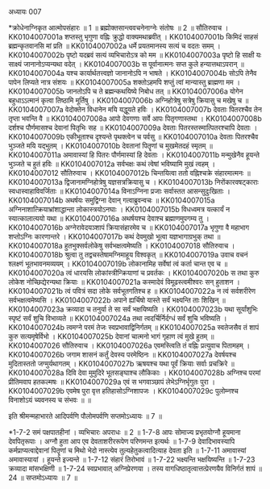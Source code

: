 अध्यायः 007

*क्रोधेनाग्निकृत आत्मोपसंहारः ॥ 1 ॥ ब्रह्मोक्तसान्त्ववचनेनाग्नेः संतोषः ॥ 2 ॥
सौतिरुवाच ।
KK0104007001a	शप्तस्तु भृगुणा वह्निः क्रुद्धो वाक्यमथाब्रवीत् ।
KK0104007001b	किमिदं साहसं ब्रह्मन्कृतवानसि मां प्रति ॥
KK0104007002a	धर्मे प्रयतमानस्य सत्यं च वदतः समम् ।
KK0104007002b	पृष्टो यदब्रवं सत्यं व्यभिचारोऽत्र को मम ॥
KK0104007003a	पृष्टो हि साक्षी यः साक्ष्यं जानानोऽप्यन्यथा वदेत् ।
KK0104007003b	स पूर्वानात्मनः सप्त कुले हन्यात्तथाऽपरान् ॥
KK0104007004a	यश्च कार्यार्थतत्त्वज्ञो जानानोऽपि न भाषते ।
KK0104007004b	सोऽपि तेनैव पापेन लिप्यते नात्र संशयः ॥
KK0104007005a	शक्तोऽहमपि शप्तुं त्वां मान्यास्तु ब्राह्मणा मम ।
KK0104007005b	जानतोऽपि च ते ब्रह्मन्कथयिष्ये निबोध तत् ॥
KK0104007006a	योगेन बहुधाऽऽत्मानं कृत्वा तिष्ठामि मूर्तिषु ।
KK0104007006b	अग्निहोत्रेषु सत्रेषु क्रियासु च मखेषु च ॥
KK0104007007a	वेदोक्तेन विधानेन मयि यद्धूयते हविः ।
KK0104007007b	देवताः पितरश्चैव तेन तृप्ता भवन्ति वै ॥
KK0104007008a	आपो देवगणाः सर्वे आपः पितृगणास्तथा ।
KK0104007008b	दर्शश्च पौर्णमासश्च देवानां पितृभिः सह ॥
KK0104007009a	देवताः पितरस्तस्मात्पितरश्चापि देवताः ।
KK0104007009b	एकीभूताश्च दृश्यन्ते पृथक्त्वेन च पर्वसु ॥
KK0104007010a	देवताः पितरश्चैव भुञ्जते मयि यद्भुतम् ।
KK0104007010b	देवतानां पितॄणां च मुखमेतदहं स्मृतम् ॥
KK0104007011a	अमावास्यां हि पितरः पौर्णमास्यां हि देवताः ।
KK0104007011b	मन्मुखेनैव हूयन्ते भुञ्जते च हुतं हविः ॥
KK0104007012a	सर्वभक्षः कथं त्वेषां भविष्यामि मुखं त्वहम् ।
KK0104007012	सौतिरुवाच ।
KK0104007012b	चिन्तयित्वा ततो वह्निश्चक्रे संहारमात्मनः ॥
KK0104007013a	द्विजानामग्निहोत्रेषु यज्ञसत्रक्रियासु च ।
KK0104007013b	निरोंकारवषट्काराः स्वधास्वाहाविवर्जिताः ॥
KK0104007014a	विनाऽग्निना प्रजाः सर्वास्तत आसन्सुदुःखिताः ।
KK0104007014b	अथर्षयः समुद्विग्ना देवान् गत्वाब्रुवन्वचः ॥
KK0104007015a	अग्निनाशात्क्रियाभ्रांशाद्धान्ता लोकास्त्रयोऽनघाः ।
KK0104007015b	विधध्वमत्र यत्कार्यं न स्यात्कालात्ययो यथा ॥
KK0104007016a	अथर्षयश्च देवाश्च ब्रह्माणमुपगम्य तु ।
KK0104007016b	अग्नेरावेदयञ्शापं क्रियासंहारमेव च ॥
KK0104007017a	भृगुणा वै महाभाग शप्तोऽग्निः कारणान्तरे ।
KK0104007017b	कथं देवमुखो भूत्वा यज्ञभागाग्रभुक् तथा ॥
KK0104007018a	हुतभुक्सर्वलोकेषु सर्वभक्षत्वमेष्यति ।
KK0104007018	सौतिरुवाच ।
KK0104007018b	श्रुत्वा तु तद्वचस्तेषामग्निमाहूय विश्वकृत् ॥
KK0104007019a	उवाच वचनं श्लक्ष्णं भूतभावनमव्ययम् ।
KK0104007019b	लोकानामिह सर्वेषां त्वं कर्ता चान्त एव च ॥
KK0104007020a	त्वं धारयसि लोकांस्त्रीन्क्रियाणां च प्रवर्तकः ।
KK0104007020b	स तथा कुरु लोकेश नोच्छिद्येरन्यथा क्रियाः ॥
KK0104007021a	कस्मादेवं विमूढस्त्वमीश्वरः सन् हुताशन ।
KK0104007021b	त्वं पवित्रं सदा लोके सर्वभूतगतिश्च ह ॥
KK0104007022a	न त्वं सर्वशरीरेण सर्वभक्षत्वमेष्यसि ।
KK0104007022b	अपाने ह्यर्चिषो यास्ते सर्वं भक्ष्यन्ति ताः शिखिन् ॥
KK0104007023a	क्रव्यादा च तनुर्या ते सा सर्वं भक्षयिष्यति ।
KK0104007023b	यथा सूर्यांशुभिः स्पृष्टं सर्वं शुचि विभाव्यते ॥
KK0104007024a	तथा त्वदर्चिर्निर्दग्धं सर्वं शुचि भविष्यति ।
KK0104007024b	त्वमग्ने परमं तेजः स्वप्रभावाद्विनिर्गतम् ॥
KK0104007025a	स्वतेजसैव तं शापं कुरु सत्यमृषेर्विभो ।
KK0104007025b	देवानां चात्मनो भागं गृहाण त्वं मुखे हुतम् ॥
KK0104007026	सौतिरुवाच ।
KK0104007026a	एवमस्त्विति तं वह्निः प्रत्युवाच पितामहम् ।
KK0104007026b	जगाम शासनं कर्तुं देवस्य परमेष्ठिनः ॥
KK0104007027a	देवर्षयश्च मुदितास्ततो जग्मुर्यथागतम् ।
KK0104007027b	ऋषयश्च यथा पूर्वं क्रियाः सर्वाः प्रचक्रिरे ॥
KK0104007028a	दिवि देवा मुमुदिरे भूतसङ्घाश्च लौकिकाः ।
KK0104007028b	अग्निश्च परमां प्रीतिमवाप हतकल्मषः ॥
KK0104007029a	एवं स भगवाञ्छापं लेभेऽग्निर्भृगुतः पुरा ।
KK0104007029b	एवमेष पुरा वृत्त हतिहासोऽग्निशापजः ।
KK0104007029c	पुलोम्नश्च विनाशोऽयं च्यवनस्य च संभवः ॥ ॥

इति श्रीमन्महाभारते आदिपर्वणि पौलोमपर्वणि सप्तमोऽध्यायः ॥ 7 ॥

*1-7-2 समं पक्षपातहीनां । व्यभिचारः अपराधः ॥ 2 ॥ 1-7-8 आपः सोमाज्य प्रभृतयोग्नौ हूयमाना देवपितृरूपाः । अग्नौ हुता आप एव देवताशरीररूपेण परिणमन्त इत्यर्थः ॥ 1-7-9 देवादिभावस्यापि कर्मप्राप्यत्वाद्देवानां पितॄणां च मिथो भेदो नास्त्येव तुल्यहेतुकत्वादित्याह देवता इति ॥ 1-7-11 अमावास्यां अमावास्यायां । हूयन्ते इज्यन्ते ॥ 1-7-12 संहारं तिरोभावं ॥ 1-7-22 भक्ष्यन्ति भक्षयिष्यन्ति ॥ 1-7-23 क्रव्यादा मांसभक्षिणी ॥ 1-7-24 स्वप्रभावात् अग्निप्रेरणया । तस्य वागधिष्ठातृत्वात्तत्प्रेरणयैव विनिर्गतं शापं ॥ 24 ॥ सप्तमोऽध्यायः ॥ 7 ॥
